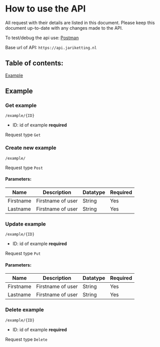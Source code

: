 # How to use the API
All request with their details are listed in this document. Please keep this document up-to-date with any changes made to the API.

To test/debug the api use: [Postman](https://www.getpostman.com/)

Base url of API: `https://api.jariketting.nl`

## Table of contents:
[Example](#example)

## Example
### Get example
`/example/{ID}`
- ID: id of example **required**

Request type `Get`
### Create new example
`/example/`

Request type `Post`
#### Parameters:

Name | Description | Datatype | Required
---- | ----------- | -------- | --------
Firstname | Firstname of user | String | Yes
Lastname | Firstname of user | String | Yes

### Update example
`/example/{ID}`
- ID: id of example **required**

Request type `Put`
#### Parameters:

Name | Description | Datatype | Required
---- | ----------- | -------- | --------
Firstname | Firstname of user | String | Yes
Lastname | Firstname of user | String | Yes

### Delete example
`/example/{ID}`
- ID: id of example **required**

Request type `Delete`
